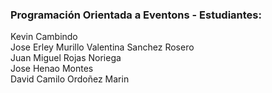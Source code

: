 ### Programación Orientada a Eventons - Estudiantes:   
Kevin Cambindo  
Jose Erley Murillo
Valentina Sanchez Rosero  
Juan Miguel Rojas Noriega  
Jose Henao Montes  
David Camilo Ordoñez Marin
